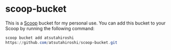 # scoop-bucket

This is a [Scoop](https://scoop.sh/) bucket for my personal use. You
can add this bucket to your Scoop by running the following command:

``` powershell
scoop bucket add atsutahiroshi
https://github.com/atsutahiroshi/scoop-bucket.git
```
